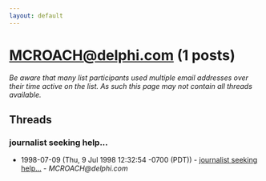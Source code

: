 ```yaml
---
layout: default
---
```


# MCROACH@delphi.com (1 posts)

_Be aware that many list participants used multiple email addresses over their time active on the list. As such this page may not contain all threads available._

## Threads

### journalist seeking help...
+ 1998-07-09 (Thu, 9 Jul 1998 12:32:54 -0700 (PDT)) - [journalist seeking help...](/archive/1998/07/a12b5bad016914062765f1be7f234105da91b35ca56cd34aeab07d1fe539cf2d) - _MCROACH@delphi.com_

